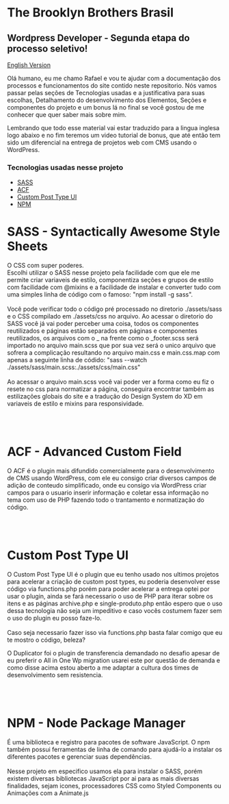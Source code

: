 # The Brooklyn Brothers Brasil
## Wordpress Developer - Segunda etapa do processo seletivo!

<a href="#detalhamento-de-processos"> English Version </a>

Olá humano, eu me chamo Rafael e vou te ajudar com a documentação dos processos e funcionamentos do site contido neste repositorio.
Nós vamos passar pelas seções de Tecnologias usadas e a justificativa para suas escolhas, Detalhamento do desenvolvimento dos Elementos, Seções e componentes do projeto e um bonus lá no final se você gostou de me conhecer que quer saber mais sobre mim.


Lembrando que todo esse material vai estar traduzido para a lingua inglesa logo abaixo e no fim teremos um video tutorial de bonus, que até então tem sido um diferencial na entrega de projetos web com CMS usando o WordPress.

### Tecnologias usadas nesse projeto
<ul>
    <li><a href="#sass">SASS</a></li>
    <li><a href="#acf">ACF</a></li>
    <li><a href="#CPTUI">Custom Post Type UI</a></li>
    <li><a href="#npm">NPM</a></li>
</ul>

#### <h1 id="sass">SASS - Syntactically Awesome Style Sheets</h1>
<p>
    O CSS com super poderes.</br>
    Escolhi utilizar o SASS nesse projeto pela facilidade com que ele me permite criar variaveis de estilo, componentiza seções e grupos de estilo com facilidade com @mixins e a facilidade de instalar e converter tudo com uma simples linha de código com o famoso: "npm install -g sass".
    </br></br>
    Você pode verificar todo o código pré processado no diretorio ./assets/sass e o CSS compilado em ./assets/css no arquivo.
    Ao acessar o diretorio do SASS você já vai poder perceber uma coisa, todos os componentes reutilizados e páginas estão separados em páginas e componentes reutilizados, os arquivos com o _ na frente como o _footer.scss será importado no arquivo main.scss que por sua vez será o unico arquivo que sofrera a complicação resultando no arquivo main.css e main.css.map com apenas a seguinte linha de códido: "sass --watch ./assets/sass/main.scss:./assets/css/main.css"
    </br></br>
    Ao acessar o arquivo main.scss você vai poder ver a forma como eu fiz o resete no css para normatizar a página, conseguira encontrar também as estilizações globais do site e a tradução do Design System do XD em variaveis de estilo e mixins para responsividade.
</p>
 </br></br>

#### <h1 id="acf">ACF - Advanced Custom Field</h1>
<p>O ACF é o plugin mais difundido comercialmente para o desenvolvimento de CMS usando WordPress, com ele eu consigo criar diversos campos de adição de conteudo simplificado, onde eu consigo via WordPress criar campos para o usuario inserir informação e coletar essa informação no tema com uso de PHP fazendo todo o trantamento e normatização do código.</p>
 </br></br>

#### <h1 id="CPTUI">Custom Post Type UI</h1>
<p>
    O Custom Post Type UI é o plugin que eu tenho usado nos ultimos projetos para acelerar a criação de custom post types, eu poderia desenvolver esse código via functions.php porém para poder acelerar a entrega optei por usar o plugin, ainda se fará necessario o uso de PHP para iterar sobre os itens e as páginas archive.php e single-produto.php então espero que o uso dessa tecnologia não seja um impeditivo e caso vocês costumem fazer sem o uso do plugin eu posso faze-lo.
    </br></br>
    Caso seja necessario fazer isso via functions.php basta falar comigo que eu te mostro o código, beleza?
</p>
<p>
    O Duplicator foi o plugin de transferencia demandado no desafio apesar de eu preferir o All in One Wp migration usarei este por questão de demanda e como disse acima
    estou aberto a me adaptar a cultura dos times de desenvolvimento sem resistencia.
</p>
 </br></br>

 #### <h1 id="npm">NPM -  Node Package Manager</h1>
<p>
    É uma biblioteca e registro para pacotes de software JavaScript. O npm também possui ferramentas de linha de comando para ajudá-lo a instalar os diferentes pacotes e gerenciar suas dependências.
    </br></br>
    Nesse projeto em especifico usamos ela para instalar o SASS, porém existem diversas bibliotecas JavaScript por ai para as mais diversas finalidades, sejam icones, processadores CSS como Styled Components ou Animações com a Animate.js
</p>
</br></br>